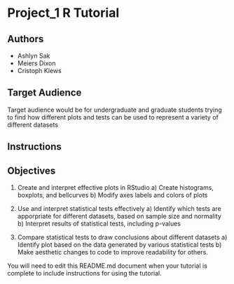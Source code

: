 # Project_1 R Tutorial

## Authors

- Ashlyn Sak
- Meiers Dixon
- Cristoph Klews

## Target Audience

Target audience would be for undergraduate and graduate students trying to find 
how different plots and tests can be used to represent a variety of different datasets

## Instructions



## Objectives

1) Create and interpret effective plots in RStudio
  a) Create histograms, boxplots, and bellcurves
  b) Modify axes labels and colors of plots
  
2) Use and interpret statistical tests effectively
  a) Identify which tests are apporpriate for different datasets, based on sample size and normality
  b) Interpret results of statistical tests, including p-values
  
3) Compare statistical tests to draw conclusions about different datasets
  a) Identify plot based on the data generated by various statistical tests
  b) Make aesthetic changes to code to improve readability for others.

You will need to edit this README.md document when your tutorial is complete to include instructions for using the tutorial.